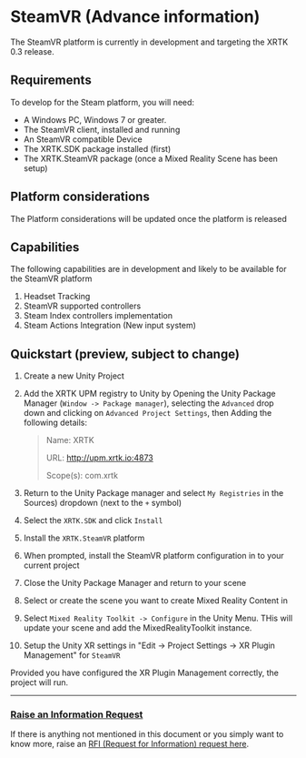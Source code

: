 # SteamVR (Advance information)

The SteamVR platform is currently in development and targeting the XRTK 0.3 release.

## Requirements

To develop for the Steam platform, you will need:

* A Windows PC, Windows 7 or greater.
* The SteamVR client, installed and running
* An SteamVR compatible Device
* The XRTK.SDK package installed (first)
* The XRTK.SteamVR package (once a Mixed Reality Scene has been setup)

## Platform considerations

The Platform considerations will be updated once the platform is released

## Capabilities

The following capabilities are in development and likely to be available for the SteamVR platform

1. Headset Tracking
2. SteamVR supported controllers
3. Steam Index controllers implementation
4. Steam Actions Integration (New input system)

## Quickstart (preview, subject to change)

1. Create a new Unity Project
2. Add the XRTK UPM registry to Unity by Opening the Unity Package Manager (`Window -> Package manager`), selecting the `Advanced` drop down and clicking on `Advanced Project Settings`, then Adding the following details:

    > Name: XRTK
    >
    > URL: http://upm.xrtk.io:4873
    >
    > Scope(s): com.xrtk

3. Return to the Unity Package manager and select `My Registries` in the Sources) dropdown (next to the `+` symbol)
4. Select the `XRTK.SDK` and click `Install`
5. Install the `XRTK.SteamVR` platform
6. When prompted, install the SteamVR platform configuration in to your current project
7. Close the Unity Package Manager and return to your scene
8. Select or create the scene you want to create Mixed Reality Content in
9. Select `Mixed Reality Toolkit -> Configure` in the Unity Menu. THis will update your scene and add the MixedRealityToolkit instance.
10. Setup the Unity XR settings in "Edit -> Project Settings -> XR Plugin Management" for `SteamVR`

Provided you have configured the XR Plugin Management correctly, the project will run.

---

### [**Raise an Information Request**](https://github.com/XRTK/XRTK-Core/issues/new?assignees=&labels=question&template=request_for_information.md&title=)

If there is anything not mentioned in this document or you simply want to know more, raise an [RFI (Request for Information) request here](https://github.com/XRTK/XRTK-Core/issues/new?assignees=&labels=question&template=request_for_information.md&title=).
